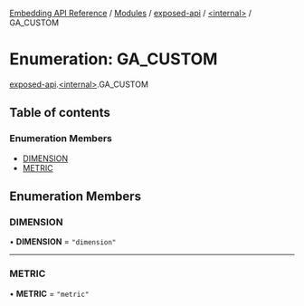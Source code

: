 [Embedding API Reference](../README.md) / [Modules](../modules/README.md) / [exposed-api](../modules/exposed_api.md) / [\<internal\>](../modules/exposed_api._internal_.md) / GA\_CUSTOM

# Enumeration: GA\_CUSTOM

[exposed-api](../modules/exposed_api.md).[\<internal\>](../modules/exposed_api._internal_.md).GA_CUSTOM

## Table of contents

### Enumeration Members

- [DIMENSION](exposed_api._internal_.GA_CUSTOM.md#dimension)
- [METRIC](exposed_api._internal_.GA_CUSTOM.md#metric)

## Enumeration Members

### DIMENSION

• **DIMENSION** = ``"dimension"``

___

### METRIC

• **METRIC** = ``"metric"``
